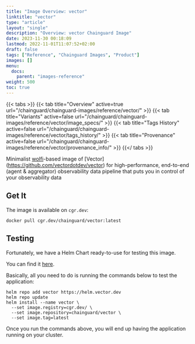 ```yaml
---
title: "Image Overview: vector"
linktitle: "vector"
type: "article"
layout: "single"
description: "Overview: vector Chainguard Image"
date: 2023-11-30 00:18:09
lastmod: 2022-11-01T11:07:52+02:00
draft: false
tags: ["Reference", "Chainguard Images", "Product"]
images: []
menu: 
  docs: 
    parent: "images-reference"
weight: 500
toc: true
---
```


{{< tabs >}}
{{< tab title="Overview" active=true url="/chainguard/chainguard-images/reference/vector/" >}}
{{< tab title="Variants" active=false url="/chainguard/chainguard-images/reference/vector/image_specs/" >}}
{{< tab title="Tags History" active=false url="/chainguard/chainguard-images/reference/vector/tags_history/" >}}
{{< tab title="Provenance" active=false url="/chainguard/chainguard-images/reference/vector/provenance_info/" >}}
{{</ tabs >}}



Minimalist [wolfi](https://github.com/wolfi-dev)-based image of [Vector]
(https://github.com/vectordotdev/vector) for high-performance, end-to-end 
(agent & aggregator) observability data pipeline that puts you in 
control of your observability data

## Get It

The image is available on `cgr.dev`:

```
docker pull cgr.dev/chainguard/vector:latest
```

## Testing

Fortunately, we have a Helm Chart ready-to-use for testing this image. 

You can find it [here](https://github.com/vectordotdev/helm-charts/blob/develop/charts/vector/README.md).

Basically, all you need to do is running the commands below to test the application:

```shell
helm repo add vector https://helm.vector.dev
helm repo update
helm install --name vector \
  --set image.registry=cgr.dev/ \
  --set image.repository=chainguard/vector \
  --set image.tag=latest
```

Once you run the commands above, you will end up having the application running on your cluster.

